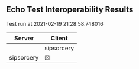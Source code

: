## Echo Test Interoperability Results
Test run at 2021-02-19 21:28:58.748016

| Server      | Client      |
|-------------|-------------|
|             | sipsorcery  |
| sipsorcery  | &#x2612;    |
